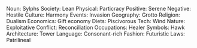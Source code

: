 Noun: Sylphs
Society: Lean
Physical: Particracy
Positive: Serene
Negative: Hostile
Culture: Harmony
Events: Invasion
Geography: Grotto
Religion: Dualism
Economics: Gift economy
Diets: Piscivorous
Tech: Wind
Nature: Exploitative
Conflict: Reconciliation
Occupations: Healer
Symbols: Hawk
Architecture: Tower
Language: Consonant-rich
Fashion: Futuristic
Laws: Patrilineal
